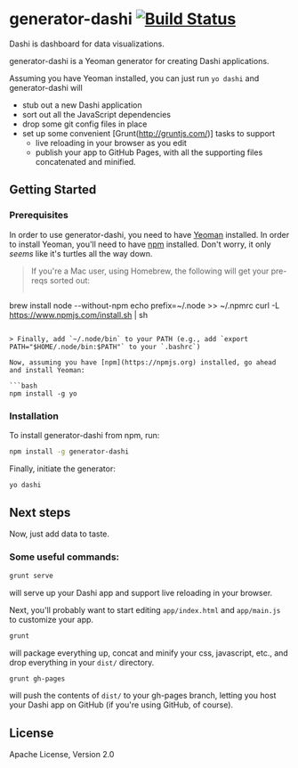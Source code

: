 # generator-dashi [![Build Status](https://secure.travis-ci.org/eddies/generator-dashi.png?branch=master)](https://travis-ci.org/eddies/generator-dashi)

Dashi is dashboard for data visualizations.

generator-dashi is a Yeoman generator for creating Dashi applications. 

Assuming you have Yeoman installed, you can just run `yo dashi` and
generator-dashi will 

* stub out a new Dashi application
* sort out all the JavaScript dependencies
* drop some git config files in place 
* set up some convenient [Grunt(http://gruntjs.com/)] tasks to support 
  * live reloading in your browser as you edit 
  * publish your app to GitHub Pages, with all the supporting files concatenated and minified.

## Getting Started

### Prerequisites
In order to use generator-dashi, you need to have [Yeoman](http://yeoman.io) installed. In order to install Yeoman, you'll need to have [npm](https://npmjs.org) installed. Don't worry, it only *seems* like it's turtles all the way down.

> If you're a Mac user, using Homebrew, the following will get your pre-reqs sorted out:
> 
> ```bash
brew install node --without-npm
echo prefix=~/.node >> ~/.npmrc
curl -L https://www.npmjs.com/install.sh | sh
```

> Finally, add `~/.node/bin` to your PATH (e.g., add `export PATH="$HOME/.node/bin:$PATH"` to your `.bashrc`)

Now, assuming you have [npm](https://npmjs.org) installed, go ahead and install Yeoman:

```bash
npm install -g yo
```

### Installation
To install generator-dashi from npm, run:

```bash
npm install -g generator-dashi
```

Finally, initiate the generator:

```bash
yo dashi
```

## Next steps
Now, just add data to taste.

### Some useful commands:

```bash
grunt serve
```

will serve up your Dashi app and support live reloading in your browser. 

Next, you'll probably want to start editing `app/index.html` and `app/main.js` 
to customize your app.

```bash
grunt
```

will package everything up, concat and minify your css, javascript, etc., and 
drop everything in your `dist/` directory. 

```bash
grunt gh-pages
```

will push the contents of `dist/` to your gh-pages branch, letting you host your
Dashi app on GitHub (if you're using GitHub, of course).

## License
Apache License, Version 2.0
